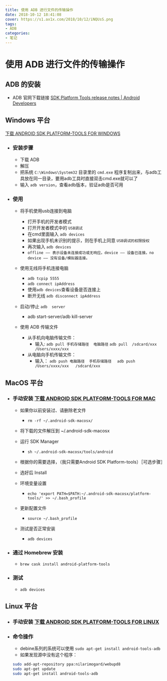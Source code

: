 ```yaml
---
title: 使用 ADB 进行文件的传输操作
date: 2018-10-12 18:41:08
cover: https://s1.ax1x.com/2018/10/12/iNQUsS.png
tags:
- ADB
categories:
- 笔记
---
```


# 使用 ADB 进行文件的传输操作

## ADB 的安装

* ADB 官网下载链接
[SDK Platform Tools release notes | Android Developers](https://developer.android.com/studio/releases/platform-tools)

## Windows 平台
[下载 ANDROID SDK PLATFORM-TOOLS FOR WINDOWS](https://dl.google.com/android/repository/platform-tools-latest-windows.zip)

* ### 安装步骤    
    * 下载 ADB
    * 解压
    * 把系统 `C:\Windows\System32` 目录里的 `cmd.exe` 程序复制出来，与adb工具放在同一目录，要用adb工具时直接双击cmd.exe就可以了
    * 输入 `adb version`，查看adb版本，验证adb是否可用

* ### 使用
    * 将手机使用usb连接到电脑
        * 打开手机的开发者模式
        * 打开开发者模式中的 `USB调试`
        * 在cmd里面输入 `adb devices` 
        * 如果出现手机未识别的提示，则在手机上同意 `USB调试的权限授权`
        * 再次输入 `adb devices`
        * `offline —— 表示设备未连接成功或无响应。device —— 设备已连接。no device —— 没有设备/模拟器连接。`

    * 使用无线将手机连接电脑
        * `adb tcpip 5555`
        * `adb connect ipAddress`
        * 使用`adb devices`查看设备是否连接上
        * 断开无线 `adb disconnect ipAddress`
    * 启动/停止 `adb  server`
        * adb start-server/adb kill-server
        
    * 使用 ADB 传输文件
        * 从手机向电脑传输文件：
            * 输入: 
            `adb pull 手机存储路径  电脑路径`
            `adb pull  /sdcard/xxx  /Users/xxxx/xxx`
        * 从电脑向手机传输文件：
            * 输入：
            `adb push 电脑路径  手机存储路径  `
            `adb push  /Users/xxxx/xxx   /sdcard/xxx`


## MacOS 平台
* ### 手动安装 [下载 ANDROID SDK PLATFORM-TOOLS FOR MAC](https://dl.google.com/android/repository/platform-tools-latest-darwin.zip)

    * 如果你以前安装过、请删除老文件
        * `rm -rf ~/.android-sdk-macosx/`
    * 将下载的文件解压到 ~/.android-sdk-macosx

    * 运行 SDK Manager
        * `sh ~/.android-sdk-macosx/tools/android`
    * 根据你的需要选择，（我只需要Android SDK Platform-tools）［可选步骤］

    * 选好后 Install

    * 环境变量设置
        * `echo 'export PATH=$PATH:~/.android-sdk-macosx/platform-tools/' >> ~/.bash_profile`

    * 更新配置文件
        * `source ~/.bash_profile`

    * 测试是否正常安装
        * `adb devices`

* ### 通过 **Homebrew** 安装
    * `brew cask install android-platform-tools`

* ### 测试
    * `adb devices`
    

## Linux 平台
* ### 手动安装 [下载 ANDROID SDK PLATFORM-TOOLS FOR LINUX](https://dl.google.com/android/repository/platform-tools-latest-linux.zip)

* ### 命令操作
    * debine系列的系统可以使用 `sudo apt-get install android-tools-adb`
    * 如果发现源中没有这个程序：

    ```bash
    sudo add-apt-repository ppa:nilarimogard/webupd8
    sudo apt-get update
    sudo apt-get install android-tools-adb
    ```

